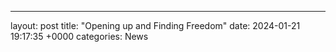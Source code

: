 ---
layout: post
title: "Opening up and Finding Freedom"
date:   2024-01-21 19:17:35 +0000
categories: News
